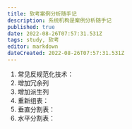 ```yaml
---
title: 软考案例分析随手记
description: 系统机构是案例分析随手记
published: true
date: 2022-08-26T07:57:31.531Z
tags: study, 软考
editor: markdown
dateCreated: 2022-08-26T07:57:31.531Z
---
```



001. 常见反规范化技术：
1. 增加冗余列
2. 增加派生列
3. 重新组表：
4. 垂直分割表：
5. 水平分割表：
